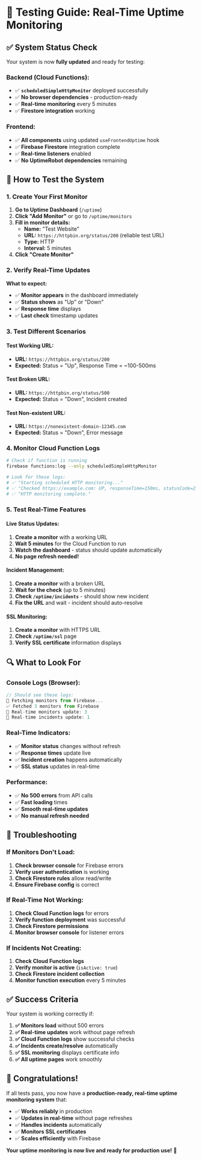 # 🧪 Testing Guide: Real-Time Uptime Monitoring

## **✅ System Status Check**

Your system is now **fully updated** and ready for testing:

### **Backend (Cloud Functions):**
- ✅ **`scheduledSimpleHttpMonitor`** deployed successfully
- ✅ **No browser dependencies** - production-ready
- ✅ **Real-time monitoring** every 5 minutes
- ✅ **Firestore integration** working

### **Frontend:**
- ✅ **All components** using updated `useFrontendUptime` hook
- ✅ **Firebase Firestore** integration complete
- ✅ **Real-time listeners** enabled
- ✅ **No UptimeRobot dependencies** remaining

## **🚀 How to Test the System**

### **1. Create Your First Monitor**

1. **Go to Uptime Dashboard** (`/uptime`)
2. **Click "Add Monitor"** or go to `/uptime/monitors`
3. **Fill in monitor details:**
   - **Name:** "Test Website"
   - **URL:** `https://httpbin.org/status/200` (reliable test URL)
   - **Type:** HTTP
   - **Interval:** 5 minutes
4. **Click "Create Monitor"**

### **2. Verify Real-Time Updates**

**What to expect:**
- ✅ **Monitor appears** in the dashboard immediately
- ✅ **Status shows** as "Up" or "Down"
- ✅ **Response time** displays
- ✅ **Last check** timestamp updates

### **3. Test Different Scenarios**

#### **Test Working URL:**
- **URL:** `https://httpbin.org/status/200`
- **Expected:** Status = "Up", Response Time = ~100-500ms

#### **Test Broken URL:**
- **URL:** `https://httpbin.org/status/500`
- **Expected:** Status = "Down", Incident created

#### **Test Non-existent URL:**
- **URL:** `https://nonexistent-domain-12345.com`
- **Expected:** Status = "Down", Error message

### **4. Monitor Cloud Function Logs**

```bash
# Check if function is running
firebase functions:log --only scheduledSimpleHttpMonitor

# Look for these logs:
# ✅ "Starting scheduled HTTP monitoring..."
# ✅ "Checked https://example.com: UP, responseTime=150ms, statusCode=200"
# ✅ "HTTP monitoring complete."
```

### **5. Test Real-Time Features**

#### **Live Status Updates:**
1. **Create a monitor** with a working URL
2. **Wait 5 minutes** for the Cloud Function to run
3. **Watch the dashboard** - status should update automatically
4. **No page refresh needed!**

#### **Incident Management:**
1. **Create a monitor** with a broken URL
2. **Wait for the check** (up to 5 minutes)
3. **Check `/uptime/incidents`** - should show new incident
4. **Fix the URL** and wait - incident should auto-resolve

#### **SSL Monitoring:**
1. **Create a monitor** with HTTPS URL
2. **Check `/uptime/ssl`** page
3. **Verify SSL certificate** information displays

## **🔍 What to Look For**

### **Console Logs (Browser):**
```javascript
// Should see these logs:
🔄 Fetching monitors from Firebase...
✅ Fetched 3 monitors from Firebase
📡 Real-time monitors update: 3
📡 Real-time incidents update: 1
```

### **Real-Time Indicators:**
- ✅ **Monitor status** changes without refresh
- ✅ **Response times** update live
- ✅ **Incident creation** happens automatically
- ✅ **SSL status** updates in real-time

### **Performance:**
- ✅ **No 500 errors** from API calls
- ✅ **Fast loading** times
- ✅ **Smooth real-time updates**
- ✅ **No manual refresh needed**

## **🚨 Troubleshooting**

### **If Monitors Don't Load:**
1. **Check browser console** for Firebase errors
2. **Verify user authentication** is working
3. **Check Firestore rules** allow read/write
4. **Ensure Firebase config** is correct

### **If Real-Time Not Working:**
1. **Check Cloud Function logs** for errors
2. **Verify function deployment** was successful
3. **Check Firestore permissions**
4. **Monitor browser console** for listener errors

### **If Incidents Not Creating:**
1. **Check Cloud Function logs**
2. **Verify monitor is active** (`isActive: true`)
3. **Check Firestore incident collection**
4. **Monitor function execution** every 5 minutes

## **✅ Success Criteria**

Your system is working correctly if:

1. **✅ Monitors load** without 500 errors
2. **✅ Real-time updates** work without page refresh
3. **✅ Cloud Function logs** show successful checks
4. **✅ Incidents create/resolve** automatically
5. **✅ SSL monitoring** displays certificate info
6. **✅ All uptime pages** work smoothly

## **🎉 Congratulations!**

If all tests pass, you now have a **production-ready, real-time uptime monitoring system** that:

- ✅ **Works reliably** in production
- ✅ **Updates in real-time** without page refreshes
- ✅ **Handles incidents** automatically
- ✅ **Monitors SSL certificates**
- ✅ **Scales efficiently** with Firebase

**Your uptime monitoring is now live and ready for production use!** 🚀 